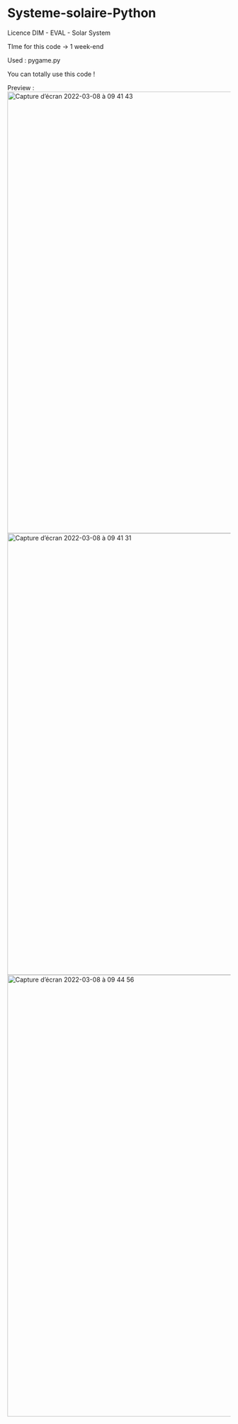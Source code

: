 # Systeme-solaire-Python
Licence DIM - EVAL - Solar System

TIme for this code -> 1 week-end

Used : pygame.py


You can totally use this code ! 

Preview : 
<img width="995" alt="Capture d’écran 2022-03-08 à 09 41 43" src="https://user-images.githubusercontent.com/30879857/157199929-59d594f1-b373-4d50-9d15-cc283624515a.png">
<img width="995" alt="Capture d’écran 2022-03-08 à 09 41 31" src="https://user-images.githubusercontent.com/30879857/157200057-6780ab02-e572-4d6f-8ed1-e6f126c280ea.png">
<img width="995" alt="Capture d’écran 2022-03-08 à 09 44 56" src="https://user-images.githubusercontent.com/30879857/157200318-67a527ad-6876-4f61-8900-2249260c0619.png">
